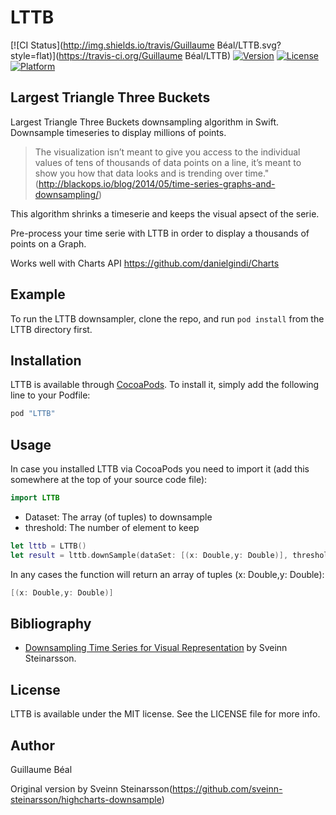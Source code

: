 # LTTB

[![CI Status](http://img.shields.io/travis/Guillaume Béal/LTTB.svg?style=flat)](https://travis-ci.org/Guillaume Béal/LTTB)
[![Version](https://img.shields.io/cocoapods/v/LTTB.svg?style=flat)](http://cocoapods.org/pods/LTTB)
[![License](https://img.shields.io/cocoapods/l/LTTB.svg?style=flat)](http://cocoapods.org/pods/LTTB)
[![Platform](https://img.shields.io/cocoapods/p/LTTB.svg?style=flat)](http://cocoapods.org/pods/LTTB)

## Largest Triangle Three Buckets 

Largest Triangle Three Buckets downsampling algorithm in Swift. Downsample timeseries to display millions of points.


>The visualization isn’t meant to give you access to the individual values of tens of thousands of data points on a line, it’s meant to show you how that data looks and is trending over time."(http://blackops.io/blog/2014/05/time-series-graphs-and-downsampling/)

This algorithm shrinks a timeserie and keeps the visual apsect of the serie.

Pre-process your time serie with LTTB in order to display a thousands of points on a Graph.

Works well with Charts API https://github.com/danielgindi/Charts

## Example

To run the LTTB downsampler, clone the repo, and run `pod install` from the LTTB directory first.


## Installation

LTTB is available through [CocoaPods](http://cocoapods.org). To install
it, simply add the following line to your Podfile:

```ruby
pod "LTTB"
```

## Usage
In case you installed LTTB via CocoaPods you need to import it (add this somewhere at the top of your source code file):

```swift
import LTTB
```

* Dataset: The array (of tuples) to downsample
* threshold: The number of element to keep

```swift
let lttb = LTTB()
let result = lttb.downSample(dataSet: [(x: Double,y: Double)], threshold: Int)
```

In any cases the function will return an array of tuples (x: Double,y: Double):
```swift
[(x: Double,y: Double)]
```


## Bibliography
* [Downsampling Time Series for Visual Representation](http://skemman.is/en/item/view/1946/15343)
by Sveinn Steinarsson.


## License

LTTB is available under the MIT license. See the LICENSE file for more info.

## Author

Guillaume Béal

Original version by Sveinn Steinarsson(https://github.com/sveinn-steinarsson/highcharts-downsample)

